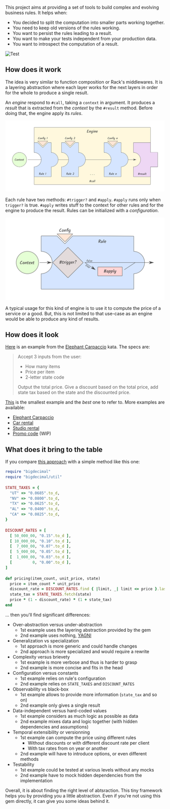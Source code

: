 This project aims at providing a set of tools to build complex and evolving
business rules. It helps when:

* You decided to split the computation into smaller parts working together.
* You need to keep old versions of the rules working.
* You want to persist the rules leading to a result.
* You want to make your tests independent from your production data.
* You want to introspect the computation of a result.

![Test](https://github.com/nicoolas25/brule-rb/workflows/Test/badge.svg?branch=master)

## How does it work

The idea is very similar to function composition or Rack's middlewares. It is a
layering abstraction where each layer works for the next layers in order for the
whole to produce a single result.

An _engine_ respond to `#call`, taking a `context` in argument. It produces a
_result_ that is extracted from the _context_ by the `#result` method. Before
doing that, the engine apply its _rules_.

![Engine](https://github.com/nicoolas25/brule-rb/blob/master/docs/img/engine.png?raw=true)

Each rule have two methods: `#trigger?` and `#apply`. `#apply` runs only when
`trigger?` is true. `#apply` writes stuff to the context for other rules and
for the engine to produce the result. Rules can be initialized with a
_configuration_.

![Rule](https://github.com/nicoolas25/brule-rb/blob/master/docs/img/rule.png?raw=true)


A typical usage for this kind of engine is to use it to compute the price of a
service or a good. But, this is not limited to that use-case as an engine
would be able to produce any kind of results.

## How does it look

[Here](https://nicoolas25.github.io/brule-rb/examples/elephant_carpaccio.html)
is an example from the [Elephant Carpaccio][elephant] kata. The specs are:

> Accept 3 inputs from the user:
>
> * How many items
> * Price per item
> * 2-letter state code
>
> Output the total price. Give a discount based on the total price, add state
> tax based on the state and the discounted price.

[This](https://nicoolas25.github.io/brule-rb/examples/elephant_carpaccio.html)
is the smallest example and the _best_ one to refer to. More examples are
available:

- [Elephant Carpaccio](https://nicoolas25.github.io/brule-rb/examples/elephant_carpaccio.html)
- [Car rental](https://nicoolas25.github.io/brule-rb/examples/car_rental.html)
- [Studio rental](https://nicoolas25.github.io/brule-rb/examples/studio_rental.html)
- [Promo code](https://nicoolas25.github.io/brule-rb/examples/promo_code.html) (WIP)

## What does it bring to the table

If you compare [this approach](https://nicoolas25.github.io/brule-rb/examples/elephant_carpaccio.html)
with a simple method like this one:

```ruby
require "bigdecimal"
require "bigdecimal/util"

STATE_TAXES = {
  "UT" => "0.0685".to_d,
  "NV" => "0.0800".to_d,
  "TX" => "0.0625".to_d,
  "AL" => "0.0400".to_d,
  "CA" => "0.0825".to_d,
}

DISCOUNT_RATES = [
  [ 50_000_00, "0.15".to_d ],
  [ 10_000_00, "0.10".to_d ],
  [  7_000_00, "0.07".to_d ],
  [  5_000_00, "0.05".to_d ],
  [  1_000_00, "0.03".to_d ],
  [         0, "0.00".to_d ],
]

def pricing(item_count, unit_price, state)
  price = item_count * unit_price
  discount_rate = DISCOUNT_RATES.find { |limit, _| limit <= price }.last
  state_tax = STATE_TAXES.fetch(state)
  price * (1 - discount_rate) * (1 + state_tax)
end
```

... then you'll find significant differences:

* Over-abstraction versus under-abstraction
  * 1st example uses the layering abstraction provided by the gem
  * 2nd example uses nothing, [YAGNI][yagni]
* Generalization vs specialization
  * 1st approach is more generic and could handle changes
  * 2nd approach is more specialized and would require a rewrite
* Complexity versus brievety
  * 1st example is more verbose and thus is harder to grasp
  * 2nd example is more concise and fits in the head
* Configuration versus constants
  * 1st example relies on rule's configuration
  * 2nd example relies on `STATE_TAXES` and `DISCOUNT_RATES`
* Observability vs black-box
  * 1st example allows to provide more information (`state_tax` and so on)
  * 2nd example only gives a single result
* Data-independent versus hard-coded values
  * 1st example considers as much logic as possible as data
  * 2nd example mixes data and logic together (with hidden dependencies and assumptions)
* Temporal extensibility or versionning
  * 1st example can compute the price using different rules
    * Without discounts or with different discount rate per client
    * With tax rates from on year or another
  * 2nd example will have to introduce options, or even different methods
* Testability
  * 1st example could be tested at various levels without any mocks
  * 2nd example have to mock hidden dependencies from the implementation

Overall, it is about finding the right level of abtsraction. This tiny framework
helps you by providing you a little abstraction. Even if you're not using this
gem directly, it can give you some ideas behind it.

[elephant]: https://docs.google.com/document/d/1Ls6pTmhY_LV8LwFiboUXoFXenXZl0qVZWPZ8J4uoqpI/edit#
[yagni]: https://en.wikipedia.org/wiki/You_aren%27t_gonna_need_it
